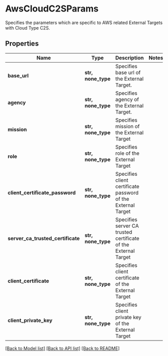 # AwsCloudC2SParams

Specifies the parameters which are specific to AWS related External Targets with Cloud Type C2S.

## Properties
Name | Type | Description | Notes
------------ | ------------- | ------------- | -------------
**base_url** | **str, none_type** | Specifies base url of the External Target. | 
**agency** | **str, none_type** | Specifies agency of the External Target. | 
**mission** | **str, none_type** | Specifies mission of the External Target | 
**role** | **str, none_type** | Specifies role of the External Target | 
**client_certificate_password** | **str, none_type** | Specifies client certificate password of the External Target | 
**server_ca_trusted_certificate** | **str, none_type** | Specifies server CA trusted certificate of the External Target | 
**client_certificate** | **str, none_type** | Specifies client certificate of the External Target | 
**client_private_key** | **str, none_type** | Specifies client private key of the External Target | 

[[Back to Model list]](../README.md#documentation-for-models) [[Back to API list]](../README.md#documentation-for-api-endpoints) [[Back to README]](../README.md)


